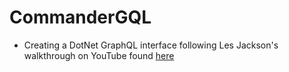 # CommanderGQL

- Creating a DotNet GraphQL interface following Les Jackson's walkthrough on YouTube found [here](https://www.youtube.com/watch?v=HuN94qNwQmM&t=2704s)
